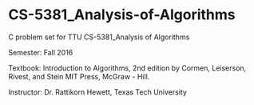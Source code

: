 # CS-5381_Analysis-of-Algorithms
C problem set for TTU CS-5381_Analysis of Algorithms

Semester: Fall 2016

Textbook: Introduction to Algorithms, 2nd edition by Cormen, Leiserson, Rivest, and Stein MIT Press, McGraw - Hill.

Instructor: Dr. Rattikorn Hewett, Texas Tech University
